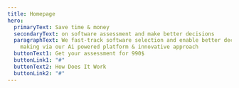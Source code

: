 ```yaml
---
title: Homepage
hero:
  primaryText: Save time & money
  secondaryText: on software assessment and make better decisions
  paragraphText: We fast-track software selection and enable better decision
    making via our Ai powered platform & innovative approach
  buttonText1: Get your assessment for 990$
  buttonLink1: "#"
  buttonText2: How Does It Work
  buttonLink2: "#"
---
```


